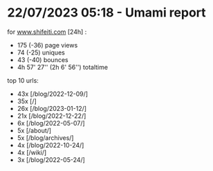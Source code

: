 # 22/07/2023 05:18 - Umami report
for www.shifeiti.com [24h] :

 - 175 (-36) page views
 - 74 (-25) uniques
 - 43 (-40) bounces
 - 4h 57' 27'' (2h 6' 56'') totaltime


top 10 urls:
 - 43x [/blog/2022-12-09/]
 - 35x [/]
 - 26x [/blog/2023-01-12/]
 - 21x [/blog/2022-12-22/]
 - 6x [/blog/2022-05-07/]
 - 5x [/about/]
 - 5x [/blog/archives/]
 - 4x [/blog/2022-10-24/]
 - 4x [/wiki/]
 - 3x [/blog/2022-05-24/]


